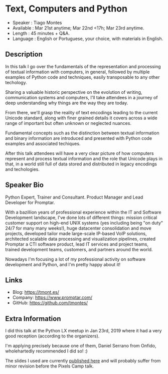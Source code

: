 Text, Computers and Python
==========================

* Speaker   : Tiago Montes
* Available : Mar 21st anytime; Mar 22nd <17h; Mar 23rd anytime.
* Length    : 45 minutes + Q&A.
* Language  : English or Portuguese, your choice, with materials in English.

Description
-----------

In this talk I go over the fundamentals of the representation and processing of textual information with computers, in general, followed by multiple examples of Python code and techniques, easily transposable to any other techology.

Sharing a valuable historic perspective on the evolution of writing, communication systems and computers, I'll take attendees in a journey of deep understanding why things are the way they are today.

From there, we'll grasp the reality of text encodings leading to the current Unicode standard, along with finer grained details it covers across a wide range of important but often unknown or neglected nuances.

Fundamental concepts such as the distinction between textual information and binary information are introduced and presented with Python code examples and associated techiques.

After this talk attendees will have a very clear picture of how computers represent and process textual information and the role that Unicode plays in that, in a world still full of data stored and distributed in legacy encodings and techologies.


Speaker Bio
-----------

Python Expert, Trainer and Consultant. Product Manager and Lead Developer for Promptar.

With a bazillion years of professional experience within the IT and Software Development landscape, I've done lots of different things: mission critical customer support on high-end UNIX systems (yes including being "on duty" 24/7 for many many weeks!), huge datacenter consolidation and move projects, developed tailor made large-scale IP-based VoIP solutions, architected scalable data processing and visualization pipelines, created Promptar a CTI software product, lead IT services and project teams, trained development teams, customers, and partners around the world.

Nowadays I'm focusing a lot of my professional activity on software development and Python, and I'm pretty happy about it!


Links
-----

* Blog: https://tmont.es/
* Company: https://www.promptar.com/
* GitHub: https://github.com/tmontes/

Extra Information
-----------------

I did this talk at the Python LX meetup in Jan 23rd, 2019 where it had a very good reception (according to the organizers).

I'm applying precisely because one of them, Daniel Serrano from Onfido, wholehartedly recommended I did so! :)

The slides I used are currently [published here](https://slides.com/tmontes/text-computers-and-python-v1#/) and will probably suffer from minor revision before the Pixels Camp talk.

